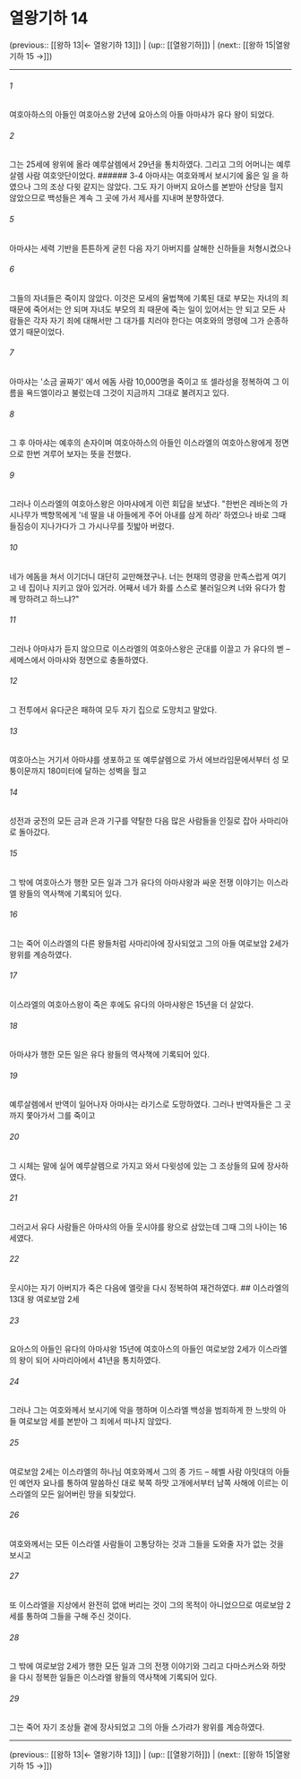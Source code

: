 # 열왕기하 14

(previous:: [[왕하 13|← 열왕기하 13]]) | (up:: [[열왕기하]]) | (next:: [[왕하 15|열왕기하 15 →]])

***




###### 1 

여호아하스의 아들인 여호아스왕 2년에 요아스의 아들 아마샤가 유다 왕이 되었다. 



###### 2 

그는 25세에 왕위에 올라 예루살렘에서 29년을 통치하였다. 그리고 그의 어머니는 예루살렘 사람 여호앗단이었다. ###### 3-4 아마샤는 여호와께서 보시기에 옳은 일 을 하였으나 그의 조상 다윗 같지는 않았다. 그도 자기 아버지 요아스를 본받아 산당을 헐지 않았으므로 백성들은 계속 그 곳에 가서 제사를 지내며 분향하였다. 



###### 5 

아마샤는 세력 기반을 튼튼하게 굳힌 다음 자기 아버지를 살해한 신하들을 처형시켰으나 



###### 6 

그들의 자녀들은 죽이지 않았다. 이것은 모세의 율법책에 기록된 대로 부모는 자녀의 죄 때문에 죽어서는 안 되며 자녀도 부모의 죄 때문에 죽는 일이 있어서는 안 되고 모든 사람들은 각자 자기 죄에 대해서만 그 대가를 치러야 한다는 여호와의 명령에 그가 순종하였기 때문이었다. 



###### 7 

아마샤는 '소금 골짜기' 에서 에돔 사람 10,000명을 죽이고 또 셀라성을 정복하여 그 이름을 욕드엘이라고 불렀는데 그것이 지금까지 그대로 불려지고 있다. 



###### 8 

그 후 아마샤는 예후의 손자이며 여호아하스의 아들인 이스라엘의 여호아스왕에게 정면으로 한번 겨루어 보자는 뜻을 전했다. 



###### 9 

그러나 이스라엘의 여호아스왕은 아마샤에게 이런 회답을 보냈다. "한번은 레바논의 가시나무가 백향목에게 '네 딸을 내 아들에게 주어 아내를 삼게 하라' 하였으나 바로 그때 들짐승이 지나가다가 그 가시나무를 짓밟아 버렸다. 



###### 10 

네가 에돔을 쳐서 이기더니 대단히 교만해졌구나. 너는 현재의 영광을 만족스럽게 여기고 네 집이나 지키고 앉아 있거라. 어째서 네가 화를 스스로 불러일으켜 너와 유다가 함께 망하려고 하느냐?" 



###### 11 

그러나 아마샤가 듣지 않으므로 이스라엘의 여호아스왕은 군대를 이끌고 가 유다의 벧 – 세메스에서 아마샤와 정면으로 충돌하였다. 



###### 12 

그 전투에서 유다군은 패하여 모두 자기 집으로 도망치고 말았다. 



###### 13 

여호아스는 거기서 아마샤를 생포하고 또 예루살렘으로 가서 에브라임문에서부터 성 모퉁이문까지 180미터에 달하는 성벽을 헐고 



###### 14 

성전과 궁전의 모든 금과 은과 기구를 약탈한 다음 많은 사람들을 인질로 잡아 사마리아로 돌아갔다. 



###### 15 

그 밖에 여호아스가 행한 모든 일과 그가 유다의 아마샤왕과 싸운 전쟁 이야기는 이스라엘 왕들의 역사책에 기록되어 있다. 



###### 16 

그는 죽어 이스라엘의 다른 왕들처럼 사마리아에 장사되었고 그의 아들 여로보암 2세가 왕위를 계승하였다. 



###### 17 

이스라엘의 여호아스왕이 죽은 후에도 유다의 아마샤왕은 15년을 더 살았다. 



###### 18 

아마샤가 행한 모든 일은 유다 왕들의 역사책에 기록되어 있다. 



###### 19 

예루살렘에서 반역이 일어나자 아마샤는 라기스로 도망하였다. 그러나 반역자들은 그 곳까지 쫓아가서 그를 죽이고 



###### 20 

그 시체는 말에 실어 예루살렘으로 가지고 와서 다윗성에 있는 그 조상들의 묘에 장사하였다. 



###### 21 

그러고서 유다 사람들은 아마샤의 아들 웃시야를 왕으로 삼았는데 그때 그의 나이는 16세였다. 



###### 22 

웃시야는 자기 아버지가 죽은 다음에 엘랏을 다시 정복하여 재건하였다. ## 이스라엘의 13대 왕 여로보암 2세 



###### 23 

요아스의 아들인 유다의 아마샤왕 15년에 여호아스의 아들인 여로보암 2세가 이스라엘의 왕이 되어 사마리아에서 41년을 통치하였다. 



###### 24 

그러나 그는 여호와께서 보시기에 악을 행하며 이스라엘 백성을 범죄하게 한 느밧의 아들 여로보암 세를 본받아 그 죄에서 떠나지 않았다. 



###### 25 

여로보암 2세는 이스라엘의 하나님 여호와께서 그의 종 가드 – 헤벨 사람 아밋대의 아들인 예언자 요나를 통하여 말씀하신 대로 북쪽 하맛 고개에서부터 남쪽 사해에 이르는 이스라엘의 모든 잃어버린 땅을 되찾았다. 



###### 26 

여호와께서는 모든 이스라엘 사람들이 고통당하는 것과 그들을 도와줄 자가 없는 것을 보시고 



###### 27 

또 이스라엘을 지상에서 완전히 없애 버리는 것이 그의 목적이 아니었으므로 여로보암 2세를 통하여 그들을 구해 주신 것이다. 



###### 28 

그 밖에 여로보암 2세가 행한 모든 일과 그의 전쟁 이야기와 그리고 다마스커스와 하맛을 다시 정복한 일들은 이스라엘 왕들의 역사책에 기록되어 있다. 



###### 29 

그는 죽어 자기 조상들 곁에 장사되었고 그의 아들 스가랴가 왕위를 계승하였다.

***

(previous:: [[왕하 13|← 열왕기하 13]]) | (up:: [[열왕기하]]) | (next:: [[왕하 15|열왕기하 15 →]])
